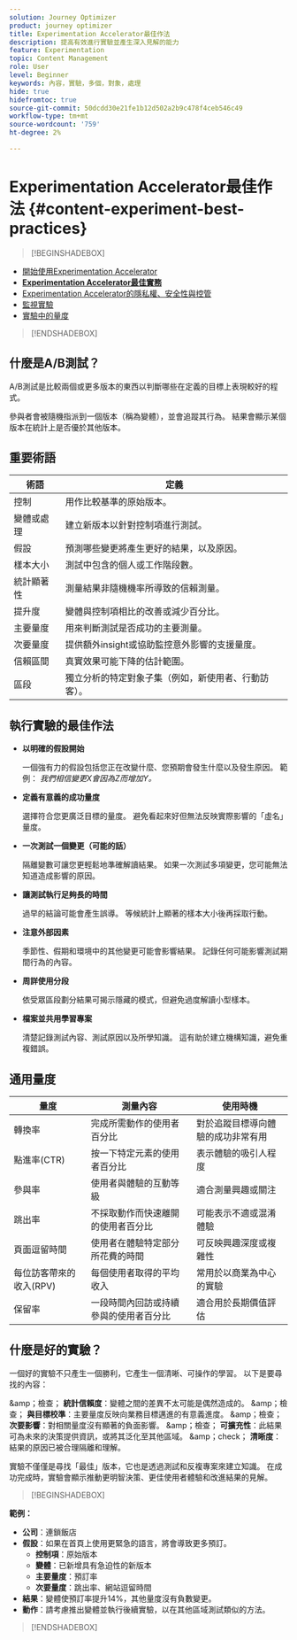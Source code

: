 ```yaml
---
solution: Journey Optimizer
product: journey optimizer
title: Experimentation Accelerator最佳作法
description: 提高有效進行實驗並產生深入見解的能力
feature: Experimentation
topic: Content Management
role: User
level: Beginner
keywords: 內容，實驗，多個，對象，處理
hide: true
hidefromtoc: true
source-git-commit: 50dcdd30e21fe1b12d502a2b9c478f4ceb546c49
workflow-type: tm+mt
source-wordcount: '759'
ht-degree: 2%

---
```


# Experimentation Accelerator最佳作法 {#content-experiment-best-practices}

>[!BEGINSHADEBOX]

* [開始使用Experimentation Accelerator](experiment-accelerator.md)
* **[Experimentation Accelerator最佳實務](experiment-accelerator-best-practices.md)**
* [Experimentation Accelerator的隱私權、安全性與控管](experiment-accelerator-security.md)
* [監視實驗](experiment-accelerator-monitor.md)
* [實驗中的量度](experiment-accelerator-metrics.md)

>[!ENDSHADEBOX]

## 什麼是A/B測試？

A/B測試是比較兩個或更多版本的東西以判斷哪些在定義的目標上表現較好的程式。

參與者會被隨機指派到一個版本（稱為變體），並會追蹤其行為。 結果會顯示某個版本在統計上是否優於其他版本。

## 重要術語

| 術語 | 定義 |
|-|-|
| 控制 | 用作比較基準的原始版本。 |
| 變體或處理 | 建立新版本以針對控制項進行測試。 |
| 假設 | 預測哪些變更將產生更好的結果，以及原因。 |
| 樣本大小 | 測試中包含的個人或工作階段數。 |
| 統計顯著性 | 測量結果非隨機機率所導致的信賴測量。 |
| 提升度 | 變體與控制項相比的改善或減少百分比。 |
| 主要量度 | 用來判斷測試是否成功的主要測量。 |
| 次要量度 | 提供額外insight或協助監控意外影響的支援量度。 |
| 信賴區間 | 真實效果可能下降的估計範圍。 |
| 區段 | 獨立分析的特定對象子集（例如，新使用者、行動訪客）。 |

## 執行實驗的最佳作法

* **以明確的假設開始**

  一個強有力的假設包括您正在改變什麼、您預期會發生什麼以及發生原因。
範例： _我們相信變更X會因為Z而增加Y。_

* **定義有意義的成功量度**

  選擇符合您更廣泛目標的量度。 避免看起來好但無法反映實際影響的「虛名」量度。

* **一次測試一個變更（可能的話）**

  隔離變數可讓您更輕鬆地準確解讀結果。 如果一次測試多項變更，您可能無法知道造成影響的原因。

* **讓測試執行足夠長的時間**

  過早的結論可能會產生誤導。 等候統計上顯著的樣本大小後再採取行動。

* **注意外部因素**

  季節性、假期和環境中的其他變更可能會影響結果。 記錄任何可能影響測試期間行為的內容。

* **周詳使用分段**

  依受眾區段劃分結果可揭示隱藏的模式，但避免過度解讀小型樣本。

* **檔案並共用學習專案**

  清楚記錄測試內容、測試原因以及所學知識。 這有助於建立機構知識，避免重複錯誤。

## 通用量度

| 量度 | 測量內容 | 使用時機 |
|-|-|-|
| 轉換率 | 完成所需動作的使用者百分比 | 對於追蹤目標導向體驗的成功非常有用 |
| 點進率(CTR) | 按一下特定元素的使用者百分比 | 表示體驗的吸引人程度 |
| 參與率 | 使用者與體驗的互動等級 | 適合測量興趣或關注 |
| 跳出率 | 不採取動作而快速離開的使用者百分比 | 可能表示不適或混淆體驗 |
| 頁面逗留時間 | 使用者在體驗特定部分所花費的時間 | 可反映興趣深度或複雜性 |
| 每位訪客帶來的收入(RPV) | 每個使用者取得的平均收入 | 常用於以商業為中心的實驗 |
| 保留率 | 一段時間內回訪或持續參與的使用者百分比 | 適合用於長期價值評估 |

## 什麼是好的實驗？

一個好的實驗不只產生一個勝利，它產生一個清晰、可操作的學習。
以下是要尋找的內容：

&amp;amp；檢查； **統計信賴度**：變體之間的差異不太可能是偶然造成的。
&amp;amp；檢查； **與目標校準**：主要量度反映向業務目標邁進的有意義進度。
&amp;amp；檢查； **次要影響**：對相關量度沒有顯著的負面影響。
&amp;amp；檢查； **可擴充性**：此結果可為未來的決策提供資訊，或將其泛化至其他區域。
&amp;amp；check； **清晰度**：結果的原因已被合理隔離和理解。

實驗不僅僅是尋找「最佳」版本，它也是透過測試和反複專案來建立知識。 在成功完成時，實驗會顯示推動更明智決策、更佳使用者體驗和改進結果的見解。

>[!BEGINSHADEBOX]

**範例：**

* **公司**：連鎖飯店
* **假設**：如果在首頁上使用更緊急的語言，將會導致更多預訂。
   * **控制項**：原始版本
   * **變體**：已新增具有急迫性的新版本
   * **主要量度**：預訂率
   * **次要量度**：跳出率、網站逗留時間
* **結果**：變體使預訂率提升14%，其他量度沒有負數變更。
* **動作**：請考慮推出變體並執行後續實驗，以在其他區域測試類似的方法。

>[!ENDSHADEBOX]
